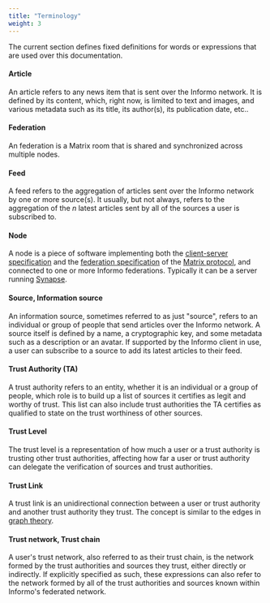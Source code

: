 ```yaml
---
title: "Terminology"
weight: 3
---
```


The current section defines fixed definitions for words or expressions that are used over this documentation.

#### Article

An article refers to any news item that is sent over the Informo network. It is defined by its content, which, right now, is limited to text and images, and various metadata such as its title, its author(s), its publication date, etc..

#### Federation

An federation is a Matrix room that is shared and synchronized across multiple nodes.

#### Feed

A feed refers to the aggregation of articles sent over the Informo network by one or more source(s). It usually, but not always, refers to the aggregation of the *n* latest articles sent by all of the sources a user is subscribed to.

#### Node

A node is a piece of software implementing both the [client-server specification](https://matrix.org/docs/spec/client_server/r0.4.0.html) and the [federation specification](https://matrix.org/docs/spec/server_server/unstable.html) of the [Matrix protocol](https://matrix.org), and connected to one or more Informo federations. Typically it can be a server running [Synapse](https://github.com/matrix-org/synapse).

#### Source, Information source

An information source, sometimes referred to as just "source", refers to an individual or group of people that send articles over the Informo network. A source itself is defined by a name, a cryptographic key, and some metadata such as a description or an avatar. If supported by the Informo client in use, a user can subscribe to a source to add its latest articles to their feed.

#### Trust Authority (TA)

A trust authority refers to an entity, whether it is an individual or a group of people, which role is to build up a list of sources it certifies as legit and worthy of trust. This list can also include trust authorities the TA certifies as qualified to state on the trust worthiness of other sources.

#### Trust Level

The trust level is a representation of how much a user or a trust authority is trusting other trust authorities, affecting how far a user or trust authority can delegate the verification of sources and trust authorities.

#### Trust Link

A trust link is an unidirectional connection between a user or trust authority and another trust authority they trust. The concept is similar to the edges in [graph theory](https://en.wikipedia.org/wiki/Graph_theory). 

#### Trust network, Trust chain

A user's trust network, also referred to as their trust chain, is the network formed by the trust authorities and sources they trust, either directly or indirectly. If explicitly specified as such, these expressions can also refer to the network formed by all of the trust authorities and sources known within Informo's federated network.
